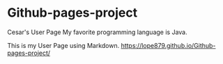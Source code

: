 # Github-pages-project
Cesar's User Page
My favorite programming language is Java.

This is my User Page using Markdown.
https://lope879.github.io/Github-pages-project/
